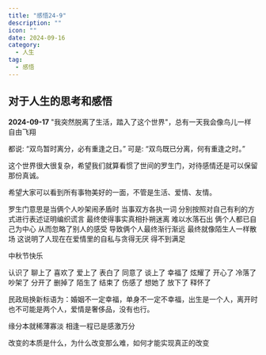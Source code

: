 ```yaml
---
title: "感悟24-9"
description: ""
icon: ""
date: 2024-09-16
category:
  - 人生
tag:
  - 感悟
---
```


## 对于人生的思考和感悟
**2024-09-17**
"我突然脱离了生活，踏入了这个世界"，总有一天我会像鸟儿一样自由飞翔

都说: “双鸟暂时离分，必有重逢之日。”
可是: “双鸟既已分离，何有重逢之时。” 

这个世界很大很复杂，希望我们就算看惯了世间的罗生门，对待感情还是可以保留那份真诚。

希望大家可以看到所有事物美好的一面，不管是生活、爱情、友情。

罗生门意思是当俩个人吵架闹矛盾时 当事双方各执一词 分别按照对自己有利的方式进行表述证明编织谎言 最终使得事实真相扑朔迷离 难以水落石出 俩个人都已自己为中心 从而忽略了别人的感受 导致俩个人最终渐行渐远 最终就像陌生人一样散场 这说明了人现在在爱情里的自私与贪得无厌 得不到满足

中秋节快乐

认识了  聊上了   喜欢了  爱上了  表白了  同意了  谈上了   幸福了  炫耀了   开心了  冷落了  吵架了  分开了  删掉了  陌生了  结束了  伤感了  想她了  放下了  释怀了

民政局换新标语为：婚姻不一定幸福，单身不一定不幸福，出生是一个人，离开时也不可能是两个人，爱情是奢侈品，没有也行。

缘分本就稀薄寡淡 相逢一程已是感激万分

改变的本质是什么，为什么改变那么难，如何才能实现真正的改变